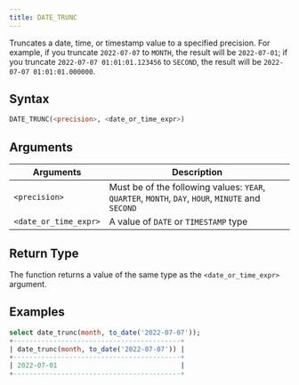 ```yaml
---
title: DATE_TRUNC
---
```


Truncates a date, time, or timestamp value to a specified precision. For example, if you truncate `2022-07-07` to `MONTH`, the result will be `2022-07-01`; if you truncate `2022-07-07 01:01:01.123456` to `SECOND`, the result will be `2022-07-07 01:01:01.000000`.

## Syntax

```sql
DATE_TRUNC(<precision>, <date_or_time_expr>)
```
## Arguments

| Arguments             | Description                                                                                        |
|-----------------------|----------------------------------------------------------------------------------------------------|
| `<precision>`          | Must be of the following values: `YEAR`, `QUARTER`, `MONTH`, `DAY`, `HOUR`, `MINUTE` and `SECOND`  |
| `<date_or_time_expr>` | A value of `DATE` or `TIMESTAMP` type                                                              |

## Return Type

The function returns a value of the same type as the `<date_or_time_expr>` argument.

## Examples

```sql
select date_trunc(month, to_date('2022-07-07'));
+------------------------------------------+
| date_trunc(month, to_date('2022-07-07')) |
+------------------------------------------+
| 2022-07-01                               |
+------------------------------------------+
```

